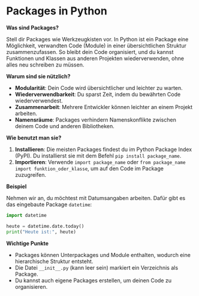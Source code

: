 # Packages in Python

**Was sind Packages?**

Stell dir Packages wie Werkzeugkisten vor. In Python ist ein Package eine Möglichkeit, verwandten Code (Module) in einer übersichtlichen Struktur zusammenzufassen. So bleibt dein Code organisiert, und du kannst Funktionen und Klassen aus anderen Projekten wiederverwenden, ohne alles neu schreiben zu müssen.

**Warum sind sie nützlich?**

* **Modularität**: Dein Code wird übersichtlicher und leichter zu warten.
* **Wiederverwendbarkeit**: Du sparst Zeit, indem du bewährten Code wiederverwendest.
* **Zusammenarbeit**: Mehrere Entwickler können leichter an einem Projekt arbeiten.
* **Namensräume**: Packages verhindern Namenskonflikte zwischen deinem Code und anderen Bibliotheken.

**Wie benutzt man sie?**

1. **Installieren**: Die meisten Packages findest du im Python Package Index (PyPI). Du installierst sie mit dem Befehl `pip install package_name`.
2. **Importieren**: Verwende `import package_name` oder `from package_name import funktion_oder_klasse`, um auf den Code im Package zuzugreifen.

**Beispiel**

Nehmen wir an, du möchtest mit Datumsangaben arbeiten. Dafür gibt es das eingebaute Package `datetime`:

```python
import datetime

heute = datetime.date.today()
print("Heute ist:", heute)
```

**Wichtige Punkte**

* Packages können Unterpackages und Module enthalten, wodurch eine hierarchische Struktur entsteht.
* Die Datei `__init__.py` (kann leer sein) markiert ein Verzeichnis als Package.
* Du kannst auch eigene Packages erstellen, um deinen Code zu organisieren.